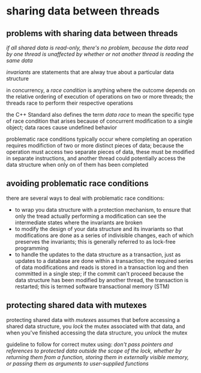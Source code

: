 sharing data between threads
============================


problems with sharing data between threads
------------------------------------------

*if all shared data is read-only, there's no problem, because the
data read by one thread is unaffected by whether or not another thread
is reading the same data*

*invariants* are statements that are alway true about a particular
data structure

in concurrency, a *race condition* is anything where the outcome
depends on the relative ordering of execution of operations on two or
more threads; the threads race to perform their respective operations

the C++ Standard also defines the term *data race* to mean the
specific type of race condition that arises because of concurrent
modification to a single object; data races cause undefined behavior

problematic race conditions typically occur where completing an
operation requires modifiction of two or more distinct pieces of data;
because the operation must access two separate pieces of data, these
must be modified in separate instructions, and another thread could
potentially access the data structure when only on of them has been
completed


avoiding problematic race conditions
------------------------------------

there are several ways to deal with problematic race conditions:
- to wrap you data structure with a protection mechanism, to ensure
  that only the tread actually performing a modification can see the
  intermediate states where the invariants are broken
- to modify the design of your data structure and its invariants so
  that modifications are done as a series of indivisible changes, each
  of which preserves the invariants; this is generally referred to
  as lock-free programming
- to handle the updates to the data structure as a transaction, just
  as updates to a database are done within a transaction; the required
  series of data modifications and reads is stored in a transaction
  log and then committed in a single step; if the commit can't 
  proceed because the data structure has been modified by another 
  thread, the transaction is restarted; this is termed
  software transactional memory (STM)


protecting shared data with mutexes
-----------------------------------

protecting shared data with *mutexe*s assumes that before accessing
a shared data structure, you *lock* the mutex associated with that 
data, and when you've finished accessing the data structure, you
*unlock* the mutex

guideline to follow for correct mutex using:
*don't pass pointers and references to protected data outside the 
scope of the lock, whether by returning them from a function, storing
them in externally visible memory, or passing them as arguments to
user-supplied functions*
